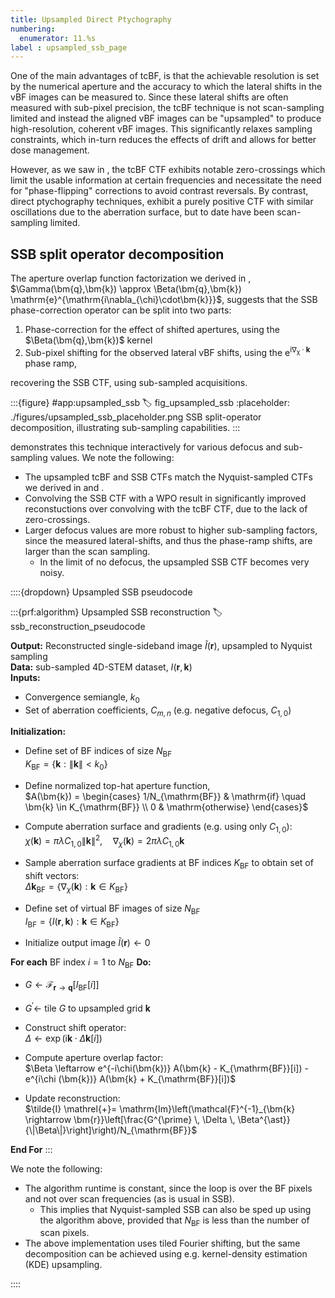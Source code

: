 ```yaml
---
title: Upsampled Direct Ptychography
numbering:
  enumerator: 11.%s
label : upsampled_ssb_page
---
```


One of the main advantages of tcBF, is that the achievable resolution is set by the numerical aperture and the accuracy to which the lateral shifts in the vBF images can be measured to.
Since these lateral shifts are often measured with sub-pixel precision, the tcBF technique is not scan-sampling limited and instead the aligned vBF images can be "upsampled" to produce high-resolution, coherent vBF images.
This significantly relaxes sampling constraints, which in-turn reduces the effects of drift and allows for better dose management.

However, as we saw in [](#fig_pixelated_parallax), the tcBF CTF exhibits notable zero-crossings which limit the usable information at certain frequencies and necessitate the need for "phase-flipping" corrections to avoid contrast reversals.
By contrast, direct ptychography techniques, exhibit a purely positive CTF with similar oscillations due to the aberration surface, but to date have been scan-sampling limited.

## SSB split operator decomposition

The aperture overlap function factorization we derived in [](#gamma_factorization_eq), $\Gamma(\bm{q},\bm{k}) \approx \Beta(\bm{q},\bm{k}) \mathrm{e}^{\mathrm{i\nabla_{\chi}\cdot\bm{k}}}$, suggests that the SSB phase-correction operator can be split into two parts:

1. Phase-correction for the effect of shifted apertures, using the $\Beta(\bm{q},\bm{k})$ kernel
2. Sub-pixel shifting for the observed lateral vBF shifts, using the $\mathrm{e}^{\mathrm{i\nabla_{\chi}\cdot\bm{k}}}$ phase ramp,

recovering the SSB CTF, using sub-sampled acquisitions.

:::{figure} #app:upsampled_ssb
:label: fig_upsampled_ssb
:placeholder: ./figures/upsampled_ssb_placeholder.png
SSB split-operator decomposition, illustrating sub-sampling capabilities.
:::

[](#fig_upsampled_ssb) demonstrates this technique interactively for various defocus and sub-sampling values.
We note the following:

- The upsampled tcBF and SSB CTFs match the Nyquist-sampled CTFs we derived in [](#pixelated_parallax_page) and [](#pixelated_ssb_page).
- Convolving the SSB CTF with a WPO result in significantly improved reconstuctions over convolving with the tcBF CTF, due to the lack of zero-crossings.
- Larger defocus values are more robust to higher sub-sampling factors, since the measured lateral-shifts, and thus the phase-ramp shifts, are larger than the scan sampling.
  - In the limit of no defocus, the upsampled SSB CTF becomes very noisy.

::::{dropdown} Upsampled SSB pseudocode

:::{prf:algorithm} Upsampled SSB reconstruction
:label: ssb_reconstruction_pseudocode

**Output:**  Reconstructed single-sideband image $\tilde{I}(\bm{r})$, upsampled to Nyquist sampling  
**Data:** sub-sampled 4D-STEM dataset, $I(\bm{r},\bm{k})$  
**Inputs:**  

- Convergence semiangle, $k_0$  
- Set of aberration coefficients, $C_{m,n}$ (e.g. negative defocus, $C_{1,0}$)

**Initialization:**

- Define set of BF indices of size $N_{\mathrm{BF}}$  
$K_{\mathrm{BF}} = \left\{\bm{k} : \| \bm{k} \| \lt k_0 \right\}$

- Define normalized top-hat aperture function,  
$A(\bm{k}) = \begin{cases}
1/N_{\mathrm{BF}} & \mathrm{if} \quad \bm{k} \in K_{\mathrm{BF}} \\
0 & \mathrm{otherwise}
\end{cases}$  

- Compute aberration surface and gradients (e.g. using only $C_{1,0}$):  
   $\chi(\bm{k}) = \pi \lambda C_{1,0} \|\bm{k}\|^2, \quad \nabla_{\chi}(\bm{k}) = 2 \pi \lambda  C_{1,0} \bm{k}$

- Sample aberration surface gradients at BF indices $K_{\mathrm{BF}}$ to obtain set of shift vectors:  
$\Delta \bm{k}_{\mathrm{BF}} = \left\{\nabla_{\chi}(\bm{k}) : \bm{k} \in K_{\mathrm{BF}} \right\}$

- Define set of virtual BF images of size $N_{\mathrm{BF}}$  
$I_{\mathrm{BF}} = \left\{ I(\bm{r},\bm{k}) : \bm{k} \in K_{\mathrm{BF}} \right\}$

- Initialize output image $\tilde{I}(\bm{r}) \leftarrow 0$

**For each** BF index $i = 1$ to $N_{\mathrm{BF}}$ **Do:**  

- $G \leftarrow \mathcal{F}_{\bm{r}\rightarrow\bm{q}}[I_{\mathrm{BF}}[i]]$

- $G^{\prime} \leftarrow$ tile $G$ to upsampled grid $\bm{k}$

- Construct shift operator:  
  $\Delta \leftarrow \exp\left(\mathrm{i} \bm{k} \cdot \Delta \bm{k}[i]\right)$

- Compute aperture overlap factor:  
  $\Beta \leftarrow e^{-i\chi(\bm{k})} A(\bm{k} - K_{\mathrm{BF}}[i]) - e^{i\chi (\bm{k})} A(\bm{k} + K_{\mathrm{BF}}[i])$

- Update reconstruction:  
  $\tilde{I} \mathrel{+}= \mathrm{Im}\left(\mathcal{F}^{-1}_{\bm{k} \rightarrow \bm{r}}\left[\frac{G^{\prime} \, \Delta \, \Beta^{\ast}}{\|\Beta\|}\right]\right)/N_{\mathrm{BF}}$
  
**End For**
:::

We note the following:

- The algorithm runtime is constant, since the loop is over the BF pixels and not over scan frequencies (as is usual in SSB).
  - This implies that Nyquist-sampled SSB can also be sped up using the algorithm above, provided that $N_{\mathrm{BF}}$ is less than the number of scan pixels.
- The above implementation uses tiled Fourier shifting, but the same decomposition can be achieved using e.g. kernel-density estimation (KDE) upsampling.

::::
